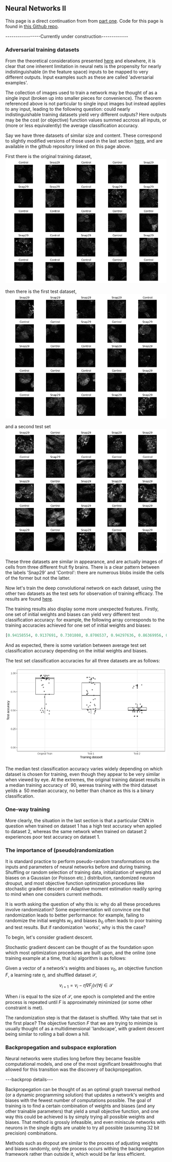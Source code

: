 ## Neural Networks II

This page is a direct continuation from from [part one](https://blbadger.github.io/neural-networks.html). Code for this page is found in [this Github repo](https://github.com/blbadger/nnetworks).

-----------------Currently under construction-------------

### Adversarial training datasets

From the theoretical considerations presented [here](https://blbadger.github.io/nn-limitations.html) and elsewhere, it is clear that one inherent limitation in neural nets is the propensity for nearly indistinguishable (in the feature space) inputs to be mapped to very different outputs.  Input examples such as these are called 'adversarial examples'. 

The collection of images used to train a network may be thought of as a single input (broken up into smaller pieces for convenience).  The theorem referenced above is not particular to single input images but instead applies to any input, leading to the following question: could nearly indistinguishable training datasets yield very different outputs?  Here outputs may be the cost (or objective) function values summed accross all inputs, or (more or less equivalently) the average classification accuracy.

Say we have three datasets of similar size and content.  These correspond to slightly modified versions of those used in the last section [here](https://blbadger.github.io/nn-limitations.html), and are available in the github repository linked on this page above.

First there is the original training dataset,
![training](/neural_networks/train.png)

then there is the first test dataset,
![test 1](/neural_networks/test1.png)

and a second test set
![test 2](/neural_networks/test_2.png)

These three datasets are similar in appearance, and are actually images of cells from three different fruit fly brains.  There is a clear pattern between the labels 'Snap29' and 'Control': there are numerous blobs inside the cells of the former but not the latter.  

Now let's train the deep convolutional network on each dataset, using the other two datasets as the test sets for observation of training efficacy. The results are found [here](https://github.com/blbadger/blbadger.github.io/blob/master/neural_networks/nn_training).

The training results also display some more unexpected features. Firstly, one set of initial weights and biases can yield very different test classification accuracy: for example, the following array corresponds to the training accuracies achieved for one set of initial weights and biases:

```python
[0.94158554, 0.9137691, 0.7301808, 0.8706537, 0.94297636, 0.86369956, 0.4993046, 0.4993046, 0.7162726, 0.9179416]
```

And as expected, there is some variation between average test set classification accuracy depending on the initial weights and biases.

The test set classification accuracies for all three datasets are as follows:

![training results](/neural_networks/nn_training.png)

The median test classification accuracy varies widely depending on which dataset is chosen for training, even though they appear to be very similar when viewed by eye. At the extremes, the original training dataset results in a median training accuracy of $~90 %$, wereas training with the third dataset yeilds a $~50 %$  median accuracy, no better than chance as this is a binary classification. 

### One-way training

More clearly, the situation in the last section is that a particular CNN in question when trained on dataset 1 has a high test accuracy when applied to dataset 2, whereas the same network when trained on dataset 2 experiences poor test accuracy on dataset 1.


### The importance of (pseudo)randomization

It is standard practice to perform pseudo-random transformations on the inputs and parameters of neural networks before and during training. Shuffling or random selection of training data, initialization of weights and biases on a Gaussian (or Poisson etc.) distribution, randomized neuron drouput, and most objective function optimization procedures like stochastic gradient descent or Adaptive moment estimation readily spring to mind when one considers current methods.

It is worth asking the question of why this is: why do all these procedures involve randomization?  Some experimentation will convince one that randomization leads to better performance: for example, failing to randomize the initial weights $w_0$ and biases $b_0$ often leads to poor training and test results.  But if randomization 'works', why is this the case?

To begin, let's consider gradient descent.

Stochastic gradient descent can be thought of as the foundation upon which most optimization procedures are built upon, and the online (one training example at a time, that is) algorithm is as follows:

Given a vector of a network's weights and biases $v_0$, an objective function $F$, a learning rate $\eta$, and shuffled dataset $\mathscr S$,

$$
v_{i+1} = v_i - \eta \nabla F_j(v) \forall j \in \mathscr S
$$

When $i$ is equal to the size of $\mathscr S$, one epoch is completed and the entire process is repeated until $F$ is approximately minimized (or some other constraint is met).  

The randomization step is that the dataset is shuffled.  Why take that set in the first place?  The objective function $F$ that we are trying to minimize is usually thought of as a multidimensional 'landscape', with gradient descent being similar to rolling a ball down a hill.

 ### Backpropegation and subspace exploration
 
Neural networks were studies long before they became feasible computational models, and one of the most significant breakthroughs that allowed for this transition was the discovery of backpropegation.

---backprop details---

Backpropegation can be thought of as an optimal graph traversal method (or a dynamic programming solution) that updates a network's weights and biases with the fewest number of computations possible.  The goal of training is to find a certain combination of weights and biases (and any other trainable parameters) that yield a small objective function, and one way this could be achieved is by simply trying all possible weights and biases.  That method is grossly infeasible, and even miniscule networks with neurons in the single digits are unable to try all possible (assuming 32 bit precision) combinations.

Methods such as dropout are similar to the process of adjusting weights and biases randomly, only the process occurs withing the backpropegation framework rather than outside it, which would be far less efficient.  







